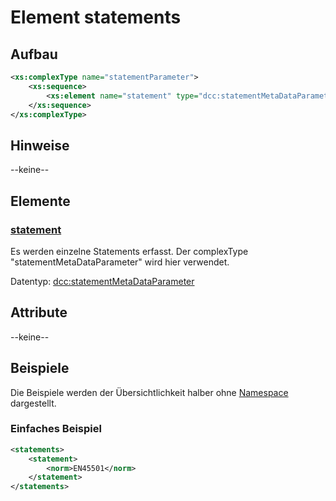 # Element statements


## Aufbau
```xml
<xs:complexType name="statementParameter">
    <xs:sequence>
        <xs:element name="statement" type="dcc:statementMetaDataParameter" maxOccurs="unbounded"/>
    </xs:sequence>
</xs:complexType>
```

## Hinweise
--keine--

## Elemente

### [statement](../complexTypes/statementMetaDataParameter.md)
Es werden einzelne Statements erfasst. Der complexType "statementMetaDataParameter" wird hier verwendet. 

Datentyp: [dcc:statementMetaDataParameter](../complexTypes/statementMetaDataParameter.md)

## Attribute
--keine--

## Beispiele
Die Beispiele werden der Übersichtlichkeit halber ohne [Namespace](../namespace.md) dargestellt.


### Einfaches Beispiel
```xml
<statements>
    <statement>
        <norm>EN45501</norm>
    </statement>
</statements>
```
